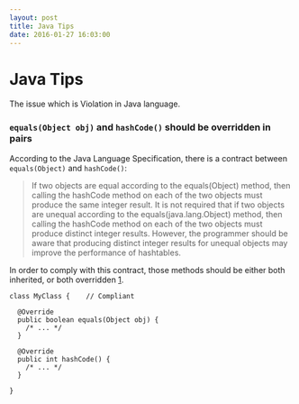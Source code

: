 ```yaml
---
layout: post
title: Java Tips
date: 2016-01-27 16:03:00
---
```


# Java Tips

The issue which is Violation in Java language.

### `equals(Object obj)` and `hashCode()` should be overridden in pairs

According to the Java Language Specification, there is a contract between `equals(Object)` and `hashCode()`:

>If two objects are equal according to the equals(Object) method, then calling the hashCode method on each of the two objects must produce the same integer result.
>It is not required that if two objects are unequal according to the equals(java.lang.Object) method, then calling the hashCode method on each of the two objects must produce distinct integer results.
>However, the programmer should be aware that producing distinct integer results for unequal objects may improve the performance of hashtables.

In order to comply with this contract, those methods should be either both inherited, or both overridden [1].

```
class MyClass {    // Compliant

  @Override
  public boolean equals(Object obj) {
    /* ... */
  }

  @Override
  public int hashCode() {
    /* ... */
  }

}
```

[1]: <http://cwe.mitre.org/data/definitions/581.html>


